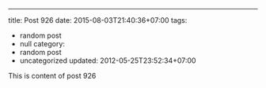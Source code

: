 ---
title: Post 926
date: 2015-08-03T21:40:36+07:00
tags:
  - random post
  - null
category:
  - random post
  - uncategorized
updated: 2012-05-25T23:52:34+07:00

This is content of post 926